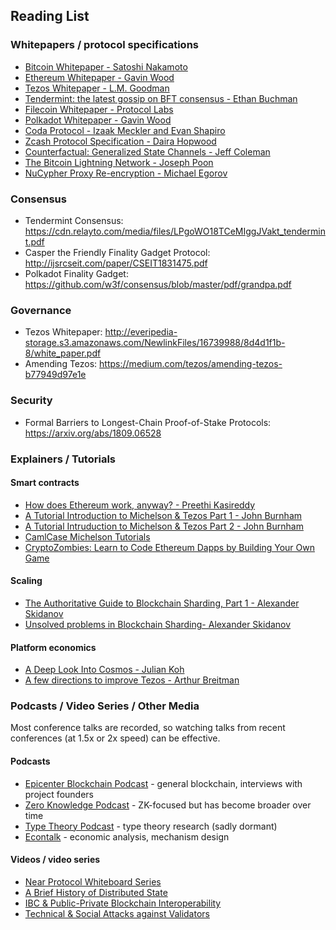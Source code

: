 ## Reading List

### Whitepapers / protocol specifications

- [Bitcoin Whitepaper - Satoshi Nakamoto](https://bitcoin.org/bitcoin.pdf)
- [Ethereum Whitepaper - Gavin Wood](https://gavwood.com/paper.pdf)
- [Tezos Whitepaper - L.M. Goodman](https://tezos.com/static/white_paper-2dc8c02267a8fb86bd67a108199441bf.pdf)
- [Tendermint: the latest gossip on BFT consensus - Ethan Buchman](https://arxiv.org/pdf/1807.04938.pdf)
- [Filecoin Whitepaper - Protocol Labs](https://filecoin.io/filecoin.pdf)
- [Polkadot Whitepaper - Gavin Wood](https://polkadot.network/PolkaDotPaper.pdf)
- [Coda Protocol - Izaak Meckler and Evan Shapiro](https://codaprotocol.com/static/coda-whitepaper-05-10-2018-0.pdf)
- [Zcash Protocol Specification - Daira Hopwood](https://github.com/zcash/zips/raw/master/protocol/protocol.pdf)
- [Counterfactual: Generalized State Channels - Jeff Coleman](https://l4.ventures/papers/statechannels.pdf)
- [The Bitcoin Lightning Network - Joseph Poon](https://lightning.network/lightning-network-paper.pdf)
- [NuCypher Proxy Re-encryption - Michael Egorov](https://www.nucypher.com/static/whitepapers/english.pdf)

### Consensus
- Tendermint Consensus: https://cdn.relayto.com/media/files/LPgoWO18TCeMIggJVakt_tendermint.pdf
- Casper the Friendly Finality Gadget Protocol: http://ijsrcseit.com/paper/CSEIT1831475.pdf
- Polkadot Finality Gadget: https://github.com/w3f/consensus/blob/master/pdf/grandpa.pdf

### Governance
- Tezos Whitepaper: http://everipedia-storage.s3.amazonaws.com/NewlinkFiles/16739988/8d4d1f1b-8/white_paper.pdf
- Amending Tezos: https://medium.com/tezos/amending-tezos-b77949d97e1e 

### Security
- Formal Barriers to Longest-Chain Proof-of-Stake Protocols: https://arxiv.org/abs/1809.06528 

### Explainers / Tutorials

#### Smart contracts

- [How does Ethereum work, anyway? - Preethi Kasireddy](https://medium.com/@preethikasireddy/how-does-ethereum-work-anyway-22d1df506369)
- [A Tutorial Introduction to Michelson & Tezos Part 1 - John Burnham](https://medium.com/coinmonks/a-tutorial-introduction-to-michelson-tezos-part-i-hello-michelson-6cc6504aae9e)
- [A Tutorial Intruduction to Michelson & Tezos Part 2 - John Burnham](https://medium.com/coinmonks/a-tutorial-introduction-to-michelson-tezos-part-ii-hello-tezos-e0d247e1131f)
- [CamlCase Michelson Tutorials](https://gitlab.com/camlcase-dev/michelson-tutorial/)
- [CryptoZombies: Learn to Code Ethereum Dapps by Building Your Own Game](https://cryptozombies.io/)

#### Scaling

- [The Authoritative Guide to Blockchain Sharding, Part 1 - Alexander Skidanov](https://medium.com/nearprotocol/the-authoritative-guide-to-blockchain-sharding-part-1-1b53ed31e060)
- [Unsolved problems in Blockchain Sharding- Alexander Skidanov](https://medium.com/nearprotocol/unsolved-problems-in-blockchain-sharding-2327d6517f43)

#### Platform economics

- [A Deep Look Into Cosmos - Julian Koh](https://medium.com/cornellblockchain/a-deep-look-into-cosmos-the-internet-of-blockchains-af3aa1a97a5b)
- [A few directions to improve Tezos - Arthur Breitman](https://medium.com/tezos/a-few-directions-to-improve-tezos-15359c79ec0f)

### Podcasts / Video Series / Other Media

Most conference talks are recorded, so watching talks from recent conferences (at 1.5x or 2x speed) can be effective.

#### Podcasts

- [Epicenter Blockchain Podcast](https://epicenter.tv/) - general blockchain, interviews with project founders
- [Zero Knowledge Podcast](https://www.zeroknowledge.fm/) - ZK-focused but has become broader over time
- [Type Theory Podcast](http://typetheorypodcast.com/) - type theory research (sadly dormant)
- [Econtalk](https://www.econtalk.org/) - economic analysis, mechanism design

#### Videos / video series

- [Near Protocol Whiteboard Series](https://www.youtube.com/playlist?list=PL9tzQn_TEuFWweVbfTbaedFdwVrvaYPq4)
- [A Brief History of Distributed State](https://www.youtube.com/watch?v=e9C1Y89Txdw)
- [IBC & Public-Private Blockchain Interoperability](https://www.youtube.com/watch?v=cjfYThAk06w)
- [Technical & Social Attacks against Validators](https://www.youtube.com/watch?v=EOyix4ouKNI)

